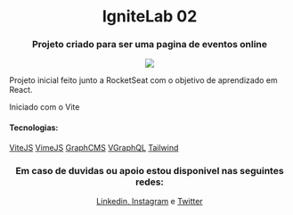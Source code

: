 <h1 align="center"> IgniteLab 02 </h1>
<h3 align="center"> Projeto criado para ser uma pagina de eventos online</h3>
<p align="center">
<img src="http://img.shields.io/static/v1?label=STATUS&message=EM%20DESENVOLVIMENTO&color=GREEN&style=for-the-badge"/>
</p>


Projeto inicial feito junto a RocketSeat com o objetivo de aprendizado em React.

Iniciado com o Vite

<h4>Tecnologias:</h4>
    <a href="https://vitejs.dev/">ViteJS</a>
    <a href="https://vimejs.com/">VimeJS</a>
    <a href="https://app.graphcms.com/">GraphCMS</a>
    <a href="https://www.graphql-code-generator.com/">VGraphQL</a>
    <a href="https://tailwindcss.com/">Tailwind</a>

<h3 align="center">Em caso de duvidas ou apoio estou disponivel nas seguintes redes:</h3>
<p align="center"><a href="https://linkedin.com/in/icaro-sperandio">Linkedin, </a> <a href="https://instagram.com/ihcaraio?igshid=YmMyMTA2M2Y=">Instagram</a> e <a href="https://twitter.com/SperandioIcaro">Twitter</a></p>
<p></p>
